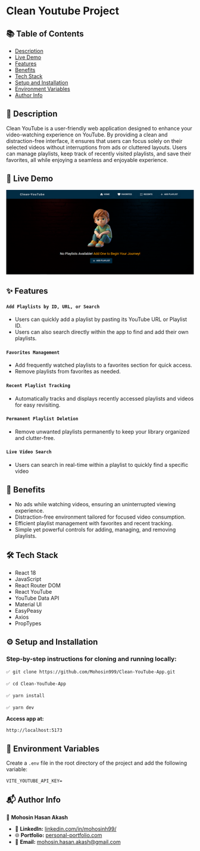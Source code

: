 # Clean Youtube Project

## 📚 Table of Contents

- [Description](#-description)
- [Live Demo](#-live-demo)
- [Features](#-features)
- [Benefits](#-benefits)
- [Tech Stack](#️-tech-stack)
- [Setup and Installation](#️-setup-and-installation)
- [Environment Variables](#-environment-variables)
- [Author Info](#-author-info)

## 📝 Description

Clean YouTube is a user-friendly web application designed to enhance your video-watching experience on YouTube. By providing a clean and distraction-free interface, it ensures that users can focus solely on their selected videos without interruptions from ads or cluttered layouts. Users can manage playlists, keep track of recently visited playlists, and save their favorites, all while enjoying a seamless and enjoyable experience.

## 🚀 Live Demo

[![Project Screenshot](./public/clean-youtube.png)](https://clean-youtube-application.onrender.com/)

## ✨ Features

#### `Add Playlists by ID, URL, or Search`

- Users can quickly add a playlist by pasting its YouTube URL or Playlist ID.
- Users can also search directly within the app to find and add their own playlists.

#### `Favorites Management`

- Add frequently watched playlists to a favorites section for quick access.
- Remove playlists from favorites as needed.

#### `Recent Playlist Tracking`

- Automatically tracks and displays recently accessed playlists and videos for easy revisiting.

#### `Permanent Playlist Deletion`

- Remove unwanted playlists permanently to keep your library organized and clutter-free.

#### `Live Video Search`

- Users can search in real-time within a playlist to quickly find a specific video

## 💬 Benefits

- No ads while watching videos, ensuring an uninterrupted viewing experience.
- Distraction-free environment tailored for focused video consumption.
- Efficient playlist management with favorites and recent tracking.
- Simple yet powerful controls for adding, managing, and removing playlists.

## 🛠️ Tech Stack

- React 18
- JavaScript
- React Router DOM
- React YouTube
- YouTube Data API
- Material UI
- EasyPeasy
- Axios
- PropTypes

## ⚙️ Setup and Installation

### Step-by-step instructions for cloning and running locally:

```
✅ git clone https://github.com/Mohosin999/Clean-YouTube-App.git

✅ cd Clean-YouTube-App

✅ yarn install

✅ yarn dev
```

**Access app at:**

```
http://localhost:5173
```

## 🔑 Environment Variables

Create a `.env` file in the root directory of the project and add the following variable:

```
VITE_YOUTUBE_API_KEY=
```

## 📬 Author Info

👤 **Mohosin Hasan Akash**

- 💼 **LinkedIn:** [linkedin.com/in/mohosinh99/](https://www.linkedin.com/in/mohosinh99/)
- 🌐 **Portfolio:** [personal-portfolio.com](https://personal-portfolio-website-brown-nine.vercel.app/)
- 📧 **Email:** mohosin.hasan.akash@gmail.com
